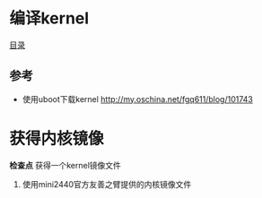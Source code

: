 # 编译kernel

[目录](customize-mini2440-softwave) 

## 参考

* 使用uboot下载kernel http://my.oschina.net/fgq611/blog/101743

# 获得内核镜像

**检查点** 获得一个kernel镜像文件

1. 使用mini2440官方友善之臂提供的内核镜像文件
